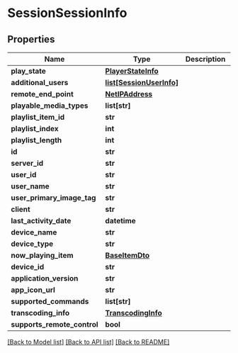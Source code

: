 # SessionSessionInfo

## Properties
Name | Type | Description | Notes
------------ | ------------- | ------------- | -------------
**play_state** | [**PlayerStateInfo**](PlayerStateInfo.md) |  | [optional] 
**additional_users** | [**list[SessionUserInfo]**](SessionUserInfo.md) |  | [optional] 
**remote_end_point** | [**NetIPAddress**](NetIPAddress.md) |  | [optional] 
**playable_media_types** | **list[str]** |  | [optional] 
**playlist_item_id** | **str** |  | [optional] 
**playlist_index** | **int** |  | [optional] 
**playlist_length** | **int** |  | [optional] 
**id** | **str** |  | [optional] 
**server_id** | **str** |  | [optional] 
**user_id** | **str** |  | [optional] 
**user_name** | **str** |  | [optional] 
**user_primary_image_tag** | **str** |  | [optional] 
**client** | **str** |  | [optional] 
**last_activity_date** | **datetime** |  | [optional] 
**device_name** | **str** |  | [optional] 
**device_type** | **str** |  | [optional] 
**now_playing_item** | [**BaseItemDto**](BaseItemDto.md) |  | [optional] 
**device_id** | **str** |  | [optional] 
**application_version** | **str** |  | [optional] 
**app_icon_url** | **str** |  | [optional] 
**supported_commands** | **list[str]** |  | [optional] 
**transcoding_info** | [**TranscodingInfo**](TranscodingInfo.md) |  | [optional] 
**supports_remote_control** | **bool** |  | [optional] 

[[Back to Model list]](../README.md#documentation-for-models) [[Back to API list]](../README.md#documentation-for-api-endpoints) [[Back to README]](../README.md)

